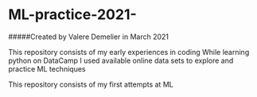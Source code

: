 # ML-practice-2021-
#####Created by Valere Demelier in March 2021 

This repository consists of my early experiences in coding
While learning python on DataCamp I used available online data sets to explore and practice ML techniques

This repository consists of my first attempts at ML
